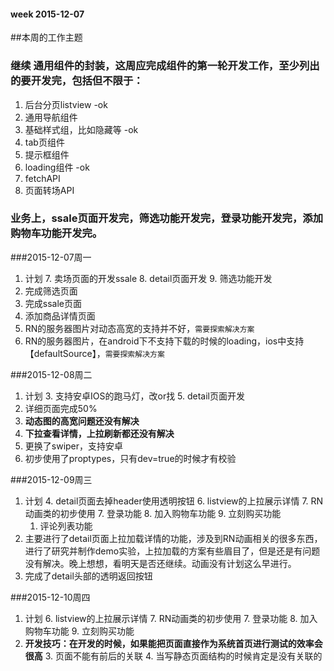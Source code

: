 #### week 2015-12-07

##本周的工作主题
### 继续 通用组件的封装，这周应完成组件的第一轮开发工作，至少列出的要开发完，包括但不限于：
1. 后台分页listview -ok
2. 通用导航组件
3. 基础样式组，比如隐藏等 -ok
4. tab页组件 
5. 提示框组件
6. loading组件 -ok
7. fetchAPI
8. 页面转场API

### 业务上，ssale页面开发完，筛选功能开发完，登录功能开发完，添加购物车功能开发完。


###2015-12-07周一
1. 计划
	7. 卖场页面的开发ssale
	8. detail页面开发
	9. 筛选功能开发
1. 完成筛选页面
2. 完成ssale页面
3. 添加商品详情页面
3. RN的服务器图片对动态高宽的支持并不好，`需要探索解决方案`
4. RN的服务器图片，在android下不支持下载的时候的loading，ios中支持【defaultSource】，`需要探索解决方案`



###2015-12-08周二
1. 计划
	3. 支持安卓IOS的跑马灯，改or找
	5. detail页面开发
1. 详细页面完成50%
2. **动态图的高宽问题还没有解决**
3. **下拉查看详情，上拉刷新都还没有解决**
2. 更换了swiper，支持安卓
3. 初步使用了proptypes，只有dev=true的时候才有校验


###2015-12-09周三
1. 计划
	4. detail页面去掉header使用透明按钮
	6. listview的上拉展示详情
		7.  RN动画类的初步使用
	7. 登录功能
	8. 加入购物车功能
	9. 立刻购买功能
	1. 评论列表功能
2. 主要进行了detail页面上拉加载详情的功能，涉及到RN动画相关的很多东西，进行了研究并制作demo实验，上拉加载的方案有些眉目了，但是还是有问题没有解决。晚上想想，看明天是否还继续。动画没有计划这么早进行。
3. 完成了detail头部的透明返回按钮


###2015-12-10周四
1. 计划
	6. listview的上拉展示详情
		7.  RN动画类的初步使用
	7. 登录功能
	8. 加入购物车功能
	9. 立刻购买功能
2. **开发技巧：在开发的时候，如果能把页面直接作为系统首页进行测试的效率会很高**
	3. 页面不能有前后的关联
	4. 当写静态页面结构的时候肯定是没有关联的




